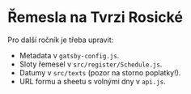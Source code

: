 Řemesla na Tvrzi Rosické
========================
Pro další ročník je třeba upravit:

* Metadata v `gatsby-config.js`.
* Sloty řemesel v `src/register/Schedule.js`.
* Datumy v `src/texts` (pozor na storno poplatky!).
* URL formu a sheetu s volnými dny v `api.js`.
